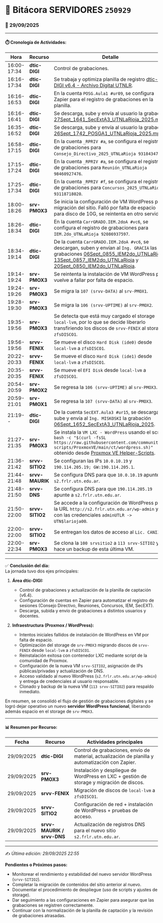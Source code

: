 # 📘 Bitácora SERVIDORES `250929`

### 📅 29/09/2025

---

#### ⏱️ Cronología de Actividades:

| Hora   | Recurso       | Detalle                                            |
| ------ | ------------- | -------------------------------------------------- |
| 16:00-17:34 | **dtic-DIGI** | Control de grabaciones. |
| 16:16-17:34 | **dtic-DIGI** | Se trabaja y optimiza planilla de registro [dtic-DIGI v6.4 - Archivo Digital UTNLR](https://docs.google.com/spreadsheets/d/1vXMOQxzxdRd_tGgBErCngUWa2V0-bLCjF69VX0mZIQE). |
| 16:16-16:53 | **dtic-DIGI** | En la cuenta `POSG.Aula1 #ur09`, se configura Zapier para el registro de grabaciones en la planilla. |
| 16:16-16:41 | **dtic-DIGI** | Se descarga, sube y envía al usuario la grabación [27Sept_1641_SecExtA3_UTNLaRioja_2025.mp4](https://youtu.be/6wtuyoRf3wQ). |
| 16:35-16:52 | **dtic-DIGI** | Se descarga, sube y envía al usuario la grabación [26Sept_1742_POSGA1_UTNLaRioja_2025.mp4](https://youtu.be/OoCU36Wnvx0). |
| 16:58-17:15 | **dtic-DIGI** | En la cuenta `_RPRIV #a`, se configura el registro de grabaciones para `Consejo_Directivo_2025_UTNLaRioja 93184347562`. |
| 17:15-17:24 | **dtic-DIGI** | En la cuenta `_RPRIV #a`, se configura el registro de grabaciones para `Reunión_UTNLaRioja 98460927476`. |
| 17:25-17:34 | **dtic-DIGI** | En la cuenta `_RPRIV #f`, se configura el registro de grabaciones para `Concursos_2025_UTNLaRioja 93118718020`. |
| 18:00-18:26 | **srv-PMOX3** | Se inicia la configuración de VM WordPress para migración del sitio. Falló por falta de espacio para disco de 10G, se reintenta en otro servidor. |
| 18:26-18:34 | **dtic-DIGI** | En la cuenta `CarrGRADO.IEM.2doA #vc6`, se configura el registro de grabaciones para `IEM.2do_UTNLaRioja 92086937597`. |
| 18:34-19:14 | **dtic-DIGI** | De la cuenta `CarrGRADO.IEM.2doA #vc6`, se descargan, suben y envían al `Ing. GRACIA` las grabaciones [06Sept_0855_IEM2do_UTNLaRioja](https://youtu.be/F_NNtEWEp54); [13Sept_0857_IEM2do_UTNLaRioja](https://youtu.be/Kb7uyXyvPcs) y [20Sept_0850_IEM2do_UTNLaRioja](https://youtu.be/D0rZjrcwclQ). |
| 19:14-19:24 | **srv-PMOX3** | Se reintenta la instalación de VM WordPress pero vuelve a fallar por falta de espacio. |
| 19:24-19:26 | **srv-PMOX3** | Se migra la `107 (srvv-DATA)` al `srv-PMOX1`. |
| 19:28-19:30 | **srv-PMOX3** | Se migra la `106 (srvv-UPTIME)` al `srv-PMOX2`. |
| 19:35-19:56 | **srv-PMOX3** | Se detecta que está muy cargado el storage `local-lvm`, por lo que se decide liberarlo transfiriendo los discos de `srvv-FENIX` al storage `zfsDISCO1`. |
| 19:56-19:56 | **srvv-FENIX** | Se mueve el disco `Hard Disk (ide0)` desde `local-lvm` a `zfsDISCO1`. |
| 20:22-20:33 | **srvv-FENIX** | Se mueve el disco `Hard Disk (ide1)` desde `local-lvm` a `zfsDISCO1`. |
| 20:35-20:35 | **srvv-FENIX** | Se mueve el `EFI Disk` desde `local-lvm` a `zfsDISCO1`. |
| 20:54-20:59 | **srv-PMOX2** | Se regresa la `106 (srvv-UPTIME)` al `srv-PMOX3`. |
| 20:59-21:01 | **srv-PMOX1** | Se regresa la `107 (srvv-DATA)` al `srv-PMOX3`. |
| 21:19-- | **dtic-DIGI** | De la cuenta `SecEXT.Aula3 #ur15`, se descarga, sube y envía al `Ing. MISKOSKI` la grabación [06Sept_1652_SecExtA3_UTNLaRioja_2025](https://youtu.be/99swfJa9fhU). |
| 21:27-21:35 | **srv-PMOX3** | Se instala la `VM LXC - WordPress` usando el script `bash -c "$(curl -fsSL https://raw.githubusercontent.com/community-scripts/ProxmoxVE/main/ct/wordpress.sh)"` obtenido desde [Proxmox VE Helper-Scripts](https://community-scripts.github.io/ProxmoxVE/scripts?id=wordpress&category=Webservers+%26+Proxies). |
| 21:36-21:42 | **srvv-SITIO2** | Se configuran las IPs `10.0.10.19` y `190.114.205.19; GW:190.114.205.1`. |
| 21:44-21:48 | **srvv-MAURIK** | Se configura DNS para que `10.0.10.19` apunte a `s2.frlr.utn.edu.ar`. |
| 21:48-21:50 | **srvv-DNS** | Se configura DNS para que `190.114.205.19` apunte a `s2.frlr.utn.edu.ar`. |
| 21:50-22:00 | **srvv-SITIO2** | Se accede a la configuración de WordPress por la URL `http://s2.frlr.utn.edu.ar/wp-admin` y con las credenciales `adminUTLR -> UTN$larioja00`. |
| 22:00-22:00 | **srvv-SITIO2** | Se entregan los datos de acceso al `Lic. CANIZA`. |
| 22:00-22:34 | **srv-PMOX3** | Se clona la `100 srvsitio2` a `113 srvv-SITIO2` y se hace un backup de esta última VM. |

---

✅ **Conclusión del día:**  
La jornada tuvo dos ejes principales:  

1. **Área dtic-DIGI:**  
   * Control de grabaciones y actualización de la planilla de captación (v6.4).  
   * Configuración de cuentas en Zapier para automatizar el registro de sesiones (Consejo Directivo, Reuniones, Concursos, IEM, SecEXT).  
   * Descarga, subida y envío de grabaciones a distintos usuarios y docentes.  

2. **Infraestructura (Proxmox / WordPress):**  
   * Intentos iniciales fallidos de instalación de WordPress en VM por falta de espacio.  
   * Optimización del storage de `srv-PMOX3` migrando discos de `srvv-FENIX` desde `local-lvm` a `zfsDISCO1`.  
   * Reinstalación exitosa con contenedor LXC mediante script de la comunidad de Proxmox.  
   * Configuración de la nueva VM `srvv-SITIO2`, asignación de IPs públicas/privadas y actualización de DNS.  
   * Acceso validado al nuevo WordPress (`s2.frlr.utn.edu.ar/wp-admin`) y entrega de credenciales al usuario responsable.  
   * Clonado y backup de la nueva VM (`113 srvv-SITIO2`) para respaldo inmediato.  

En resumen, se consolidó el flujo de gestión de grabaciones digitales y se logró dejar operativo un nuevo **servidor WordPress funcional**, liberando además espacio en el storage de `srv-PMOX3`.  

---

#### 📊 Resumen por Recurso:

| Fecha      | Recurso        | Actividades principales                       |
| ---------- | -------------- | --------------------------------------------- |
| 29/09/2025 | **dtic-DIGI**  | Control de grabaciones, envío de material, actualización de planilla y automatización con Zapier. |
| 29/09/2025 | **srv-PMOX3**  | Instalación y despliegue de WordPress en LXC + gestión de storage y migración de discos. |
| 29/09/2025 | **srvv-FENIX** | Migración de discos de `local-lvm` a `zfsDISCO1`. |
| 29/09/2025 | **srvv-SITIO2**| Configuración de red + instalación de WordPress + pruebas de acceso. |
| 29/09/2025 | **srvv-MAURIK / srvv-DNS** | Actualización de registros DNS para el nuevo sitio `s2.frlr.utn.edu.ar`. |

---

✍️ *Última edición: 29/09/2025 22:55*

**Pendientes o Próximos pasos:**

* Monitorear el rendimiento y estabilidad del nuevo servidor WordPress (`srvv-SITIO2`).  
* Completar la migración de contenidos del sitio anterior al nuevo.  
* Documentar el procedimiento de despliegue (uso de scripts y ajustes de storage).  
* Dar seguimiento a las configuraciones en Zapier para asegurar que las grabaciones se registren correctamente.  
* Continuar con la normalización de la planilla de captación y la revisión de grabaciones atrasadas.  
